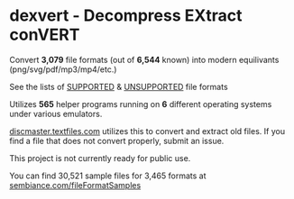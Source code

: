 # dexvert - **D**ecompress **EX**tract con**VERT**
Convert **3,079** file formats (out of **6,544** known) into modern equilivants (png/svg/pdf/mp3/mp4/etc.)

See the lists of [SUPPORTED](SUPPORTED.md) & [UNSUPPORTED](UNSUPPORTED.md) file formats

Utilizes **565** helper programs running on **6** different operating systems under various emulators.

[discmaster.textfiles.com](http://discmaster.textfiles.com/) utilizes this to convert and extract old files. If you find a file that does not convert properly, submit an issue.

This project is not currently ready for public use.

You can find 30,521 sample files for 3,465 formats at [sembiance.com/fileFormatSamples](https://sembiance.com/fileFormatSamples/)
